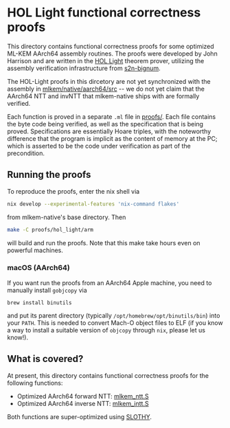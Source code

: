 [//]: # (SPDX-License-Identifier: CC-BY-4.0)

# HOL Light functional correctness proofs

This directory contains functional correctness proofs for some optimized
ML-KEM AArch64 assembly routines. The proofs were developed by John Harrison
and are written in the [HOL Light](https://hol-light.github.io/) theorem
prover, utilizing the assembly verification infrastructure from [s2n-bignum](https://github.com/awslabs/s2n-bignum).

The HOL-Light proofs in this dircetory are not yet synchronized with the assembly in
[mlkem/native/aarch64/src](../../../mlkem/native/aarch64/src) -- we do not yet claim that the AArch64 NTT and invNTT
that mlkem-native ships with are formally verified.

Each function is proved in a separate `.ml` file in [proofs/](proofs). Each file
contains the byte code being verified, as well as the specification that is being
proved. Specifications are essentially Hoare triples, with the noteworthy difference
that the program is implicit as the content of memory at the PC; which is asserted to
be the code under verification as part of the precondition.

## Running the proofs

To reproduce the proofs, enter the nix shell via

```bash
nix develop --experimental-features 'nix-command flakes'
```

from mlkem-native's base directory. Then

```bash
make -C proofs/hol_light/arm
```

will build and run the proofs. Note that this make take hours even on powerful machines.

### macOS (AArch64)

If you want run the proofs from an AArch64 Apple machine, you need to manually install `gobjcopy` via

```
brew install binutils
```

and put its parent directory (typically `/opt/homebrew/opt/binutils/bin`) into your `PATH`.
This is needed to convert Mach-O object files to ELF (if you know a way to install a suitable version
of `objcopy` through `nix`, please let us know!).

## What is covered?

At present, this directory contains functional correctness proofs for the following functions:

- Optimized AArch64 forward NTT: [mlkem_ntt.S](mlkem/mlkem_ntt.S)
- Optimized AArch64 inverse NTT: [mlkem_intt.S](mlkem/mlkem_intt.S)

Both functions are super-optimized using [SLOTHY](https://github.com/slothy-optimizer/slothy/).
